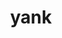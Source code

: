 ---
category: 4-letters
denotation: null
name: yank
reference_link: https://www.etymonline.com/word/yank
root_language: null
root_name: null
title: yank
type: free
word_sums:
- respelling: yank
  sum: 'Yank + '
---